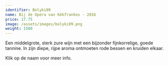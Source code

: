 ```yaml
---
identifier: Bolyki09
name: Bij de Opera van Kékfrankos - 2016
price: 17.75
image: /assets/images/bolyki09.png
weight: 1500
---
```

Een middelgrote, sterk zure wijn met een bijzonder fijnkorrelige, goede tannine. In zijn
diepe, rijpe aroma ontmoeten rode bessen en kruiden elkaar.

Klik op de naam voor meer info.
